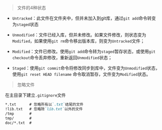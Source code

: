 > 文件的4种状态

- `Untracked`：此文件在文件夹中，但并未加入到git库，通过`git add`命令转变为`staged`状态

- `Unmodified`：文件已经入库，但并未修改。如果文件修改，则状态变为`Modified`，如果使用`git rm`命令移出版本库，则变为`Untracked`文件；

- `Modified`：文件已修改。使用`git add`命令转为`staged`暂存状态，或使用`git checkout`命令丢弃修改，重新返回`Unmodified`状态；

- `Staged`：使用`git commit`命令将修改同步到库中，文件变为`Unmodified`状态，使用`git reset HEAD filename` 命令取消暂存，文件变为`Modified`状态。



> 忽略文件

在主目录下建立`.gitignore`文件

```md
*.txt      # 忽略所有以`.txt`结尾的文件
!lib.txt   # 忽略除`lib.txt`以外的文件
/tmp       # 
tmp/       #
doc/*.txt  #
```




